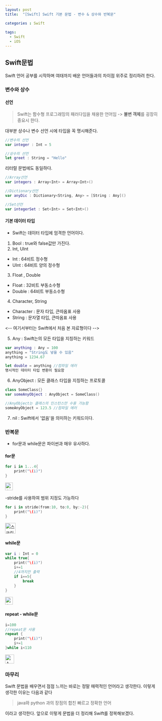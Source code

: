 ```yaml
---
layout: post
title:  "[Swift] Swift 기본 문법 - 변수 & 상수와 반복문"

categories : Swift
  
tags:
  - Swift
  - iOS
---
```


## Swift문법
Swift 언어 공부를 시작하며 여태까지 배운 언어들과의 차이점 위주로 정리하려 한다.

### 변수와 상수

#### 선언
> Swift는 함수형 프로그래밍의 패러다임을 채용한 언어임 -> **불변 객체**를 굉장히 중요시 한다.

대부분 상수나 변수 선언 시에 타입을 꼭 명시해준다.

```swift
//변수의 선언
var integer : Int = 5

//상수의 선언
let greet : String = "Hello" 
```

리터럴 문법에도 동일하다.


```swift
//Array선언
var integers : Array<Int> = Array<Int>()

//Dictionary선언
var anyDic : Dictionary<String, Any> = [String : Any]()

//Set선언
var integerSet : Set<Int> = Set<Int>()
```
#### 기본 데이터 타입
- Swift는 데이터 타입에 엄격한 언어이다. 

1. Bool : true와 false값만 가진다.
2. Int, UInt 
  - Int : 64비트 정수형
  - UInt : 64비트 양의 정수형
3. Float , Double
  - Float : 32비트 부동소수형
  - Double : 64비트 부동소수형

4. Character, String
  - Character : 문자 타입, 큰따옴표 사용
  - String : 문자열 타입, 큰따옴표 사용

<-- 여기서부터는 Swift에서 처음 본 자료형이다 -->

5. Any : Swift는의 모든 타입을 지칭하는 키워드 
```swift
var anything : Any = 100
anything = "String도 넣을 수 있음"
anything = 1234.67

let double = anything //컴파일 에러
명시적인 데이터 타입 변환이 필요함
```

6. AnyObject : 모든 클래스 타입을 지칭하는 프로토콜
```swift
class SomeClass{}
var someAnyObject : AnyObject = SomeClass()

//AnyObject는 클래스의 인스턴스만 수용 가능함
someAnyObject = 123.5 //컴파일 에러
```
7. nil : Swift에서 '없음'을 의미하는 키워드이다.

### 반복문
- for문과 while문은 파이썬과 매우 유사하다.

#### for문
```swift
for i in 1...4{
    print("\(i)")
}
```
<img width="25" alt="스크린샷 2023-01-03 오전 9 28 56" src="https://user-images.githubusercontent.com/110437548/210287119-d07468bd-0225-46be-a46a-b687950ddc8c.png">

-stride를 사용하여 범위 지정도 가능하다
```swift
for i in stride(from:10, to:0, by:-2){
    print("\(i)")
}
```
<img width="34" alt="스크린샷 2023-01-03 오전 9 27 39" src="https://user-images.githubusercontent.com/110437548/210287068-2c133e86-0998-495a-a7b9-84bf83dcafab.png">

#### while문
```swift
var i : Int = 0
while true{
    print("\(i)")
    i+=1
    //4까지만 출력
    if i==5{
        break
    }
}
```
<img width="25" alt="스크린샷 2023-01-03 오전 9 28 18" src="https://user-images.githubusercontent.com/110437548/210287096-360c5d71-20eb-458d-aa50-4dd666394cba.png">

#### repeat - while문
```swift
i=100
//repeat문 사용
repeat {
    print("\(i)")
    i+=1
}while i<110
```
<img width="29" alt="스크린샷 2023-01-03 오전 9 28 39" src="https://user-images.githubusercontent.com/110437548/210287108-b6c0235c-70a6-4b08-a1c7-969e9f8972ed.png">

### 마무리
 Swift 문법을 배우면서 점점 느끼는 바로는 정말 매력적인 언어라고 생각한다. 
 이렇게 생각한 이유는 다음과 같다
 > java와 python 과의 장점의 합친 빠르고 정확한 언어

이라고 생각한다. 
앞으로 이렇게 문법을 더 정리해 Swift를 정복해보겠다.
